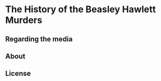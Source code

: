 The History of the Beasley Hawlett Murders
===============




Regarding the media
-------------



About
------------



License
------------

